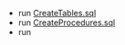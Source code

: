 - run [CreateTables.sql](DatabaseAssignment/CreateTables.sql)
- run [CreateProcedures.sql](DatabaseAssignment/CreateProcedures.sql)
- run
